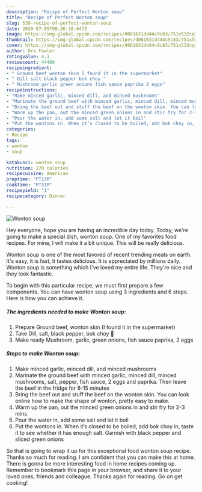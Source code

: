```yaml
---
description: "Recipe of Perfect Wonton soup"
title: "Recipe of Perfect Wonton soup"
slug: 539-recipe-of-perfect-wonton-soup
date: 2020-07-05T08:26:18.647Z
image: https://img-global.cpcdn.com/recipes/d061631dd44c9c83/751x532cq70/wonton-soup-recipe-main-photo.jpg
thumbnail: https://img-global.cpcdn.com/recipes/d061631dd44c9c83/751x532cq70/wonton-soup-recipe-main-photo.jpg
cover: https://img-global.cpcdn.com/recipes/d061631dd44c9c83/751x532cq70/wonton-soup-recipe-main-photo.jpg
author: Ora Fowler
ratingvalue: 4.1
reviewcount: 44480
recipeingredient:
- " Ground beef wonton skin I found it in the supermarket"
- " Dill salt black pepper bok choy "
- " Mushroom garlic green onions fish sauce paprika 2 eggs"
recipeinstructions:
- "Make minced garlic, minced dill, and minced mushrooms"
- "Marinate the ground beef with minced garlic, minced dill, minced mushrooms, salt, pepper, fish sauce, 2 eggs and paprika. Then leave the beef in the fridge for 8-15 minutes"
- "Bring the beef out and stuff the beef on the wonton skin. You can look online how to make the shape of wonton, pretty easy to make."
- "Warm up the pan, out the minced green onions in and stir fry for 2-3 mins"
- "Pour the water in, add some salt and let it boil"
- "Put the wontons in. When it’s closed to be boiled, add bok choy in, taste it to see whether it has enough salt. Garnish with black pepper and sliced green onions"
categories:
- Recipe
tags:
- wonton
- soup

katakunci: wonton soup 
nutrition: 270 calories
recipecuisine: American
preptime: "PT13M"
cooktime: "PT31M"
recipeyield: "1"
recipecategory: Dinner

---
```



![Wonton soup](https://img-global.cpcdn.com/recipes/d061631dd44c9c83/751x532cq70/wonton-soup-recipe-main-photo.jpg)

Hey everyone, hope you are having an incredible day today. Today, we're going to make a special dish, wonton soup. One of my favorites food recipes. For mine, I will make it a bit unique. This will be really delicious.

Wonton soup is one of the most favored of recent trending meals on earth. It's easy, it is fast, it tastes delicious. It is appreciated by millions daily. Wonton soup is something which I've loved my entire life. They're nice and they look fantastic.




To begin with this particular recipe, we must first prepare a few components. You can have wonton soup using 3 ingredients and 6 steps. Here is how you can achieve it.

<!--inarticleads1-->

##### The ingredients needed to make Wonton soup:

1. Prepare  Ground beef, wonton skin (I found it in the supermarket)
1. Take  Dill, salt, black pepper, bok choy 🥬
1. Make ready  Mushroom, garlic, green onions, fish sauce paprika, 2 eggs




<!--inarticleads2-->

##### Steps to make Wonton soup:

1. Make minced garlic, minced dill, and minced mushrooms
1. Marinate the ground beef with minced garlic, minced dill, minced mushrooms, salt, pepper, fish sauce, 2 eggs and paprika. Then leave the beef in the fridge for 8-15 minutes
1. Bring the beef out and stuff the beef on the wonton skin. You can look online how to make the shape of wonton, pretty easy to make.
1. Warm up the pan, out the minced green onions in and stir fry for 2-3 mins
1. Pour the water in, add some salt and let it boil
1. Put the wontons in. When it’s closed to be boiled, add bok choy in, taste it to see whether it has enough salt. Garnish with black pepper and sliced green onions




So that is going to wrap it up for this exceptional food wonton soup recipe. Thanks so much for reading. I am confident that you can make this at home. There is gonna be more interesting food in home recipes coming up. Remember to bookmark this page in your browser, and share it to your loved ones, friends and colleague. Thanks again for reading. Go on get cooking!
